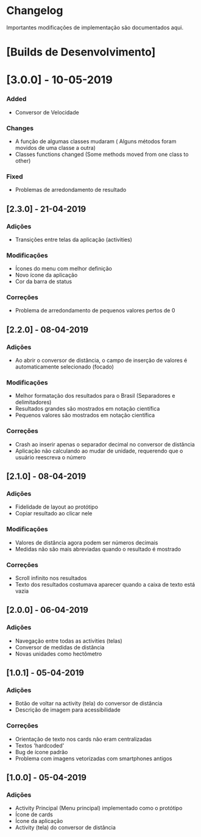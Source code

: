 # Changelog
Importantes modificações de implementação são documentados aqui.

# [Builds de Desenvolvimento]
# [3.0.0] - 10-05-2019
### Added
- Conversor de Velocidade
### Changes
- A função de algumas classes mudaram ( Alguns métodos foram movidos de uma classe a outra)
- Classes functions changed (Some methods moved from one class to other)
### Fixed
- Problemas de arredondamento de resultado

## [2.3.0] - 21-04-2019
### Adições
- Transições entre telas da aplicação (activities)
### Modificações
- Ícones do menu com melhor definição
- Novo ícone da aplicação
- Cor da barra de status
### Correções
- Problema de arredondamento de pequenos valores pertos de 0

## [2.2.0] - 08-04-2019
### Adições
- Ao abrir o conversor de distância, o campo de inserção de valores é automaticamente selecionado (focado)

### Modificações
- Melhor formatação dos resultados para o Brasil (Separadores e delimitadores)
- Resultados grandes são mostrados em notação científica
- Pequenos valores são mostrados em notação científica

### Correções
- Crash ao inserir apenas o separador decimal no conversor de distância
- Aplicação não calculando ao mudar de unidade, requerendo que o usuário reescreva o número

## [2.1.0] - 08-04-2019
### Adições
- Fidelidade de layout ao protótipo
- Copiar resultado ao clicar nele

### Modificações
- Valores de distância agora podem ser números decimais
- Medidas não são mais abreviadas quando o resultado é mostrado

### Correções
- Scroll infinito nos resultados
- Texto dos resultados costumava aparecer quando a caixa de texto está vazia

## [2.0.0] - 06-04-2019
### Adições
- Navegação entre todas as activities (telas)
- Conversor de medidas de distância
- Novas unidades como hectômetro

## [1.0.1] - 05-04-2019
### Adições
- Botão de voltar na activity (tela) do conversor de distância
- Descrição de imagem para acessibilidade

### Correções
- Orientação de texto nos cards não eram centralizadas
- Textos 'hardcoded'
- Bug de ícone padrão
- Problema com imagens vetorizadas com smartphones antigos


## [1.0.0] - 05-04-2019
### Adições
- Activity Principal (Menu principal) implementado como o protótipo
- Ícone de cards
- Ícone da aplicação
- Activity (tela) do conversor de distância
